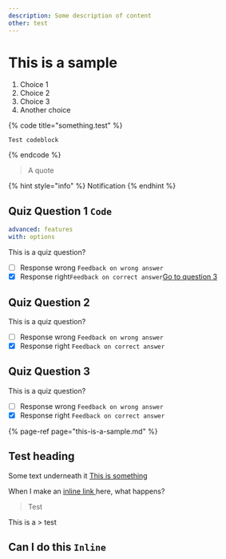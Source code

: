 ```yaml
---
description: Some description of content
other: test
---
```


# This is a sample

1. Choice 1
2. Choice 2
3. Choice 3
4. Another choice

{% code title="something.test" %}
```text
Test codeblock
```
{% endcode %}

> A quote

{% hint style="info" %}
Notification
{% endhint %}

## Quiz Question 1 `Code`

```yaml
advanced: features
with: options
```

This is a quiz question?

* [ ] Response wrong  `Feedback on wrong answer`
* [x] Response right`Feedback on correct answer`[Go to question 3](this-is-a-sample.md#quiz-question-3) 

## Quiz Question 2

This is a quiz question?

* [ ] Response wrong  `Feedback on wrong answer`
* [x] Response right `Feedback on correct answer` 

## Quiz Question 3

This is a quiz question?

* [ ] Response wrong  `Feedback on wrong answer`
* [x] Response right `Feedback on correct answer` 

{% page-ref page="this-is-a-sample.md" %}

## Test heading <a id="with-a-different-anchor"></a>

Some text underneath it [This is something](this-is-a-sample.md#with-a-different-anchor)



When I make an [inline link ](this-is-a-sample.md#with-a-different-anchor)here, what happens?

> Test

This is a &gt; test

## Can I do this `Inline`

